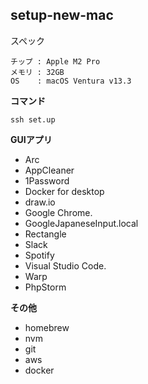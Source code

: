 ## setup-new-mac

スペック
```
チップ : Apple M2 Pro
メモリ : 32GB
OS    : macOS Ventura v13.3
```

**コマンド**
```
ssh set.up
```

**GUIアプリ**
- Arc
- AppCleaner
- 1Password
- Docker for desktop
- draw.io
- Google Chrome.
- GoogleJapaneseInput.local
- Rectangle
- Slack
- Spotify
- Visual Studio Code.
- Warp
- PhpStorm

**その他**
- homebrew
- nvm
- git
- aws
- docker
